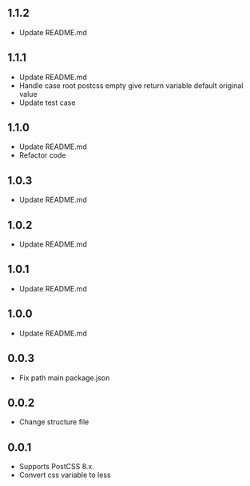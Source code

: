 ## 1.1.2
- Update README.md
## 1.1.1
- Update README.md
- Handle case root postcss empty give return variable default original value
- Update test case
## 1.1.0
- Update README.md
- Refactor code
## 1.0.3
- Update README.md
## 1.0.2
- Update README.md
## 1.0.1
- Update README.md
## 1.0.0
- Update README.md
## 0.0.3
- Fix path main package.json
## 0.0.2
- Change structure file
## 0.0.1
- Supports PostCSS 8.x.
- Convert css variable to less
